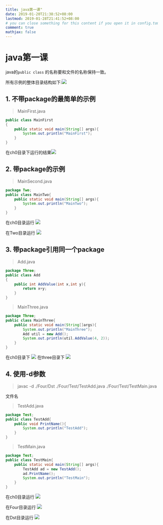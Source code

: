 ```yaml
---
title: java第一课"
date: 2019-01-20T21:38:52+08:00
lastmod: 2019-01-28T21:41:52+08:00
# you can close something for this content if you open it in config.toml.
comment: true
mathjax: false
---
```


# java第一课

java的```public class```  的名称要和文件的名称保持一致。

所有示例的整体目录结构如下:![](https://www.dennisthink.com/image/2019/01/folder_struct.png)

## 1. 不带package的最简单的示例

>  MainFirst.java

```java  {linenos=table}
public class MainFirst
{
    public static void main(String[] args){
        System.out.println("MainFirst");
    }
}
```

在ch0目录下运行的结果![](https://www.dennisthink.com/image/2019/01/One_ch0.png)

## 2. 带package的示例


>  MainSecond.java

```java {linenos=table}
package Two;
public class MainTwo{
    public static void main(String[] args){
        System.out.println("MainTwo");
    }
}
```

在ch0目录运行
![](https://www.dennisthink.com/image/2019/01/two_ch0.png)

在Two目录运行
![](https://www.dennisthink.com/image/2019/01/Two_Two.png)

## 3. 带package引用同一个package

>  Add.java


```java {linenos=table}
package Three;
public class Add
{
    public int AddValue(int x,int y){
        return x+y;
    }
}
```


>  MainThree.java

```java {linenos=table}
package Three;
public class MainThree{
    public static void main(String[]args){
        System.out.println("MainThree");
        Add util = new Add();
        System.out.println(util.AddValue(4, 2));
    }
}
```

在ch0目录下
![](https://www.dennisthink.com/image/2019/01/three_ch0.png)
在three目录下
![](https://www.dennisthink.com/image/2019/01/three_three.png)

## 4. 使用-d参数


>  javac -d ./Four/Dst ./Four/Test/TestAdd.java ./Four/Test/TestMain.java


文件名


>  TestAdd.java

```java {linenos=table}
package Test;
public class TestAdd{
    public void PrintName(){
        System.out.println("TestAdd");
    }
}
```


>  TestMain.java


```java {linenos=table}
package Test;
public class TestMain{
    public static void main(String[] args){
        TestAdd ad = new TestAdd();
        ad.PrintName();
        System.out.println("TestMain");
    }
}
```

在ch0目录运行
![](https://www.dennisthink.com/image/2019/01/Four__Test_ch0.png)

在Four目录运行
![](https://www.dennisthink.com/image/2019/01/Four_four.png)

在Dst目录运行
![](https://www.dennisthink.com/image/2019/01/Four_dst.png)